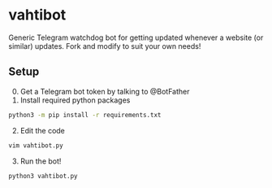 # vahtibot
Generic Telegram watchdog bot for getting updated whenever a website (or similar) updates. Fork and modify to suit your own needs!

## Setup
0. Get a Telegram bot token by talking to @BotFather
1. Install required python packages
```bash
python3 -m pip install -r requirements.txt
```
2. Edit the code
```bash
vim vahtibot.py
```
3. Run the bot!
```bash
python3 vahtibot.py
```
